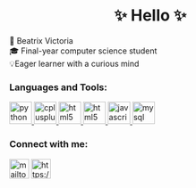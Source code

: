 <h1 align="center">✨ Hello ✨</h1>
👧 Beatrix Victoria </br>
🎓 Final-year computer science student </br>
💡Eager learner with a curious mind

<h3 align="left">Languages and Tools:</h3>
<a href="https://www.python.org" target="_blank" rel="noreferrer"> <img src="https://cdn4.iconfinder.com/data/icons/logos-and-brands/512/267_Python_logo-512.png" alt="python" width="40" height="40"/> </a> 
<a href="https://www.w3schools.com/cpp/" target="_blank" rel="noreferrer"> <img src="https://cdn4.iconfinder.com/data/icons/logos-brands-in-colors/404/c_logo-512.png" alt="cplusplus" width="40" height="40"/> </a> 
<a href="https://www.w3schools.com/html/" target="_blank" rel="noreferrer"> <img src="https://cdn0.iconfinder.com/data/icons/HTML5/512/HTML_Logo.png" alt="html5" width="40" height="40"/> </a>
<a href="https://www.w3schools.com/css/" target="_blank" rel="noreferrer"> <img src="https://cdn1.iconfinder.com/data/icons/logotypes/32/badge-css-3-512.png" alt="html5" width="40" height="40"/> </a>
<a href="https://www.javascript.com/" target="_blank" rel="noreferrer"> <img src="https://cdn4.iconfinder.com/data/icons/logos-and-brands/512/187_Js_logo_logos-512.png" alt="javascript" width="40" height="40"/> </a> 
<a href="https://www.mysql.com/" target="_blank" rel="noreferrer"> <img src="https://cdn4.iconfinder.com/data/icons/logos-3/181/MySQL-512.png" alt="mysql" width="40" height="40"/> </a>

<h3 align="left">Connect with me:</h3>
<a href="mailto:v.beatrix99@gmail.com" target="blank"><img align="center" src="https://cdn2.iconfinder.com/data/icons/social-media-2259/512/gmail-1024.png" alt="mailto:v.beatrix99@gmail.com" height="35" width="35" /></a>
<a href="https://linkedin.com/in/beatrix-victoria-b6aba7218" target="blank"><img align="center" src="https://cdn4.iconfinder.com/data/icons/socialcones/508/LinkedIn-1024.png" alt="https://www.linkedin.com/in/beatrix-victoria-b6aba7218/" height="35" width="35" /></a>
